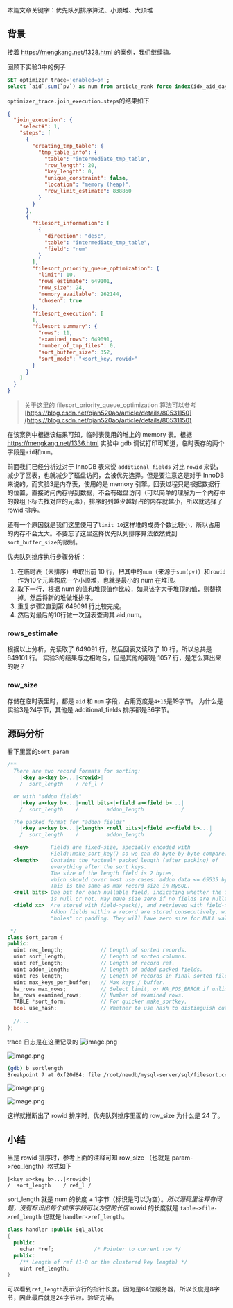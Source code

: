 本篇文章关键字：优先队列排序算法、小顶堆、大顶堆

## 背景

接着 https://mengkang.net/1328.html 的案例，我们继续磕。

回顾下实验3中的例子
```sql
SET optimizer_trace='enabled=on';
select `aid`,sum(`pv`) as num from article_rank force index(idx_aid_day_pv) where `day`>'20181223' group by aid order by num desc limit 10;
```

`optimizer_trace.join_execution.steps`的结果如下

```json
{
  "join_execution": {
    "select#": 1,
    "steps": [
      {
        "creating_tmp_table": {
          "tmp_table_info": {
            "table": "intermediate_tmp_table",
            "row_length": 20,
            "key_length": 0,
            "unique_constraint": false,
            "location": "memory (heap)",
            "row_limit_estimate": 838860
          }
        }
      },
      {
        "filesort_information": [
          {
            "direction": "desc",
            "table": "intermediate_tmp_table",
            "field": "num"
          }
        ],
        "filesort_priority_queue_optimization": {
          "limit": 10,
          "rows_estimate": 649101,
          "row_size": 24,
          "memory_available": 262144,
          "chosen": true
        },
        "filesort_execution": [
        ],
        "filesort_summary": {
          "rows": 11,
          "examined_rows": 649091,
          "number_of_tmp_files": 0,
          "sort_buffer_size": 352,
          "sort_mode": "<sort_key, rowid>"
        }
      }
    ]
  }
}
```

> 关于这里的 filesort_priority_queue_optimization 算法可以参考 [https://blog.csdn.net/qian520ao/article/details/80531150](https://blog.csdn.net/qian520ao/article/details/80531150)

在该案例中根据该结果可知，临时表使用的堆上的 memory 表。根据 https://mengkang.net/1336.html 实验中 gdb 调试打印可知道，临时表存的两个字段是`aid`和`num`。

前面我们已经分析过对于 InnoDB 表来说 `additional_fields` 对比 `rowid` 来说，减少了回表，也就减少了磁盘访问，会被优先选择。但是要注意这是对于 InnoDB 来说的。而实验3是内存表，使用的是 memory 引擎。回表过程只是根据数据行的位置，直接访问内存得到数据，不会有磁盘访问（可以简单的理解为一个内存中的数组下标去找对应的元素），排序的列越少越好占的内存就越小，所以就选择了 rowid 排序。

还有一个原因就是我们这里使用了`limit 10`这样堆的成员个数比较小，所以占用的内存不会太大。不要忘了这里选择优先队列排序算法依然受到`sort_buffer_size`的限制。

优先队列排序执行步骤分析：

1. 在临时表（未排序）中取出前 10 行，把其中的`num`（来源于`sum(pv)`）和`rowid`作为10个元素构成一个小顶堆，也就是最小的 num 在堆顶。
2. 取下一行，根据 num 的值和堆顶值作比较，如果该字大于堆顶的值，则替换掉。然后将新的堆做堆排序。
3. 重复步骤2直到第 649091 行比较完成。
4. 然后对最后的10行做一次回表查询其 aid,num。

### rows_estimate

根据以上分析，先读取了 649091 行，然后回表又读取了 10 行，所以总共是 649101 行。
实验3的结果与之相吻合，但是其他的都是 1057 行，是怎么算出来的呢？

### row_size

存储在临时表里时，都是 `aid` 和 `num` 字段，占用宽度是`4+15`是19字节。
为什么是实验3是24字节，其他是 additional_fields 排序都是36字节。

## 源码分析

看下里面的`Sort_param`

```cpp
/**
  There are two record formats for sorting:
    |<key a><key b>...|<rowid>|
    /  sort_length    / ref_l /

  or with "addon fields"
    |<key a><key b>...|<null bits>|<field a><field b>...|
    /  sort_length    /         addon_length            /

  The packed format for "addon fields"
    |<key a><key b>...|<length>|<null bits>|<field a><field b>...|
    /  sort_length    /         addon_length                     /

  <key>       Fields are fixed-size, specially encoded with
              Field::make_sort_key() so we can do byte-by-byte compare.
  <length>    Contains the *actual* packed length (after packing) of
              everything after the sort keys.
              The size of the length field is 2 bytes,
              which should cover most use cases: addon data <= 65535 bytes.
              This is the same as max record size in MySQL.
  <null bits> One bit for each nullable field, indicating whether the field
              is null or not. May have size zero if no fields are nullable.
  <field xx>  Are stored with field->pack(), and retrieved with field->unpack().
              Addon fields within a record are stored consecutively, with no
              "holes" or padding. They will have zero size for NULL values.

 */
class Sort_param {
public:
  uint rec_length;            // Length of sorted records.
  uint sort_length;           // Length of sorted columns.
  uint ref_length;            // Length of record ref.
  uint addon_length;          // Length of added packed fields.
  uint res_length;            // Length of records in final sorted file/buffer.
  uint max_keys_per_buffer;   // Max keys / buffer.
  ha_rows max_rows;           // Select limit, or HA_POS_ERROR if unlimited.
  ha_rows examined_rows;      // Number of examined rows.
  TABLE *sort_form;           // For quicker make_sortkey.
  bool use_hash;              // Whether to use hash to distinguish cut JSON
  
  //...
};
```

trace 日志是在这里记录的
![image.png](https://static.mengkang.net/upload/image/2019/0213/1550056319330279.png)

![image.png](https://static.mengkang.net/upload/image/2019/0214/1550127228940404.png)

```bash
(gdb) b sortlength
Breakpoint 7 at 0xf20d84: file /root/newdb/mysql-server/sql/filesort.cc, line 2332.
```

![image.png](https://static.mengkang.net/upload/image/2019/0214/1550145492471143.png)


![image.png](https://static.mengkang.net/upload/image/2019/0215/1550198177726839.png)

这样就推断出了 rowid 排序时，优先队列排序里面的 row_size 为什么是 24 了。

## 小结
 
当是 rowid 排序时，参考上面的注释可知 row_size （也就是 param->rec_length）格式如下
```
|<key a><key b>...|<rowid>|
/  sort_length    / ref_l /
``` 
sort_length 就是 num 的长度 + 1字节（标识是可以为空）。*所以源码里注释有问题，没有标识出每个排序字段可以为空的长度*
rowid 的长度就是 `table->file->ref_length` 也就是 `handler->ref_length`。

```cpp
class handler :public Sql_alloc
{
  public:
    uchar *ref;				/* Pointer to current row */
  public:  
    /** Length of ref (1-8 or the clustered key length) */
    uint ref_length;
}
```

可以看到`ref_length`表示该行的指针长度。因为是64位服务器，所以长度是8字节，因此最后就是24字节啦。验证完毕。